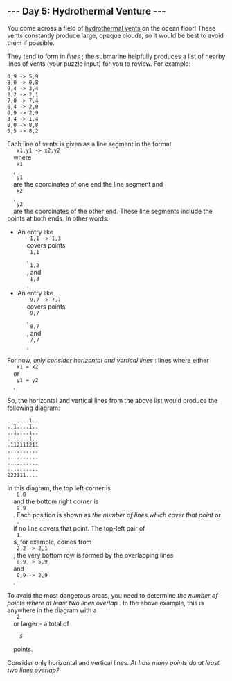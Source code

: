 <article class="day-desc">
 <h2>
  --- Day 5: Hydrothermal Venture ---
 </h2>
 <p>
  You come across a field of
  <a href="https://en.wikipedia.org/wiki/Hydrothermal_vent" target="_blank">
   hydrothermal vents
  </a>
  on the ocean floor! These vents constantly produce large, opaque clouds, so it would be best to avoid them if possible.
 </p>
 <p>
  They tend to form in
  <em>
   lines
  </em>
  ; the submarine helpfully produces a list of nearby
  <span title="Maybe they're Bresenham vents.">
   lines of vents
  </span>
  (your puzzle input) for you to review. For example:
 </p>
 <pre><code>0,9 -&gt; 5,9
8,0 -&gt; 0,8
9,4 -&gt; 3,4
2,2 -&gt; 2,1
7,0 -&gt; 7,4
6,4 -&gt; 2,0
0,9 -&gt; 2,9
3,4 -&gt; 1,4
0,0 -&gt; 8,8
5,5 -&gt; 8,2
</code></pre>
 <p>
  Each line of vents is given as a line segment in the format
  <code>
   x1,y1 -&gt; x2,y2
  </code>
  where
  <code>
   x1
  </code>
  ,
  <code>
   y1
  </code>
  are the coordinates of one end the line segment and
  <code>
   x2
  </code>
  ,
  <code>
   y2
  </code>
  are the coordinates of the other end. These line segments include the points at both ends. In other words:
 </p>
 <ul>
  <li>
   An entry like
   <code>
    1,1 -&gt; 1,3
   </code>
   covers points
   <code>
    1,1
   </code>
   ,
   <code>
    1,2
   </code>
   , and
   <code>
    1,3
   </code>
   .
  </li>
  <li>
   An entry like
   <code>
    9,7 -&gt; 7,7
   </code>
   covers points
   <code>
    9,7
   </code>
   ,
   <code>
    8,7
   </code>
   , and
   <code>
    7,7
   </code>
   .
  </li>
 </ul>
 <p>
  For now,
  <em>
   only consider horizontal and vertical lines
  </em>
  : lines where either
  <code>
   x1 = x2
  </code>
  or
  <code>
   y1 = y2
  </code>
  .
 </p>
 <p>
  So, the horizontal and vertical lines from the above list would produce the following diagram:
 </p>
 <pre><code>.......1..
..1....1..
..1....1..
.......1..
.112111211
..........
..........
..........
..........
222111....
</code></pre>
 <p>
  In this diagram, the top left corner is
  <code>
   0,0
  </code>
  and the bottom right corner is
  <code>
   9,9
  </code>
  . Each position is shown as
  <em>
   the number of lines which cover that point
  </em>
  or
  <code>
   .
  </code>
  if no line covers that point. The top-left pair of
  <code>
   1
  </code>
  s, for example, comes from
  <code>
   2,2 -&gt; 2,1
  </code>
  ; the very bottom row is formed by the overlapping lines
  <code>
   0,9 -&gt; 5,9
  </code>
  and
  <code>
   0,9 -&gt; 2,9
  </code>
  .
 </p>
 <p>
  To avoid the most dangerous areas, you need to determine
  <em>
   the number of points where at least two lines overlap
  </em>
  . In the above example, this is anywhere in the diagram with a
  <code>
   2
  </code>
  or larger - a total of
  <code>
   <em>
    5
   </em>
  </code>
  points.
 </p>
 <p>
  Consider only horizontal and vertical lines.
  <em>
   At how many points do at least two lines overlap?
  </em>
 </p>
</article>
